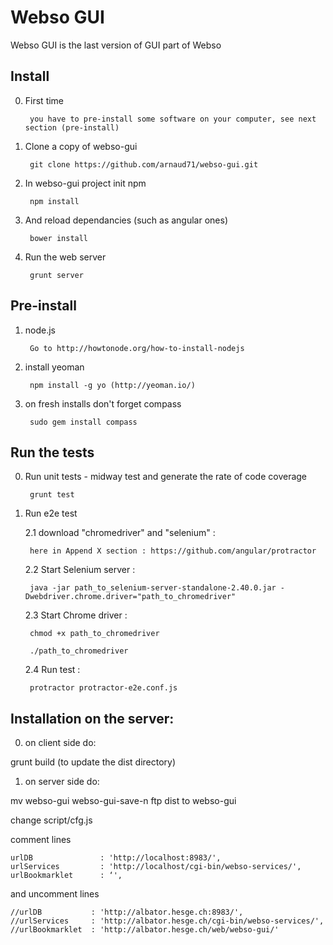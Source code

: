 Webso GUI
==========

Webso GUI is the last version of GUI part of Webso

Install
-------

0. First time

        you have to pre-install some software on your computer, see next section (pre-install)

1. Clone a copy of webso-gui

        git clone https://github.com/arnaud71/webso-gui.git

2. In webso-gui project init npm

        npm install

3. And reload dependancies (such as angular ones)

        bower install

4. Run the web server

        grunt server

Pre-install
-----------

1. node.js

        Go to http://howtonode.org/how-to-install-nodejs

2. install yeoman

        npm install -g yo (http://yeoman.io/)

3. on fresh installs don't forget compass

		sudo gem install compass


Run the tests 
-------------

0. Run unit tests - midway test and generate the rate of code coverage

		grunt test

1. Run e2e test

	2.1 download "chromedriver" and "selenium" :
		
		here in Append X section : https://github.com/angular/protractor

	2.2 Start Selenium server :

		java -jar path_to_selenium-server-standalone-2.40.0.jar -Dwebdriver.chrome.driver="path_to_chromedriver"
		
	2.3 Start Chrome driver  :

		chmod +x path_to_chromedriver
		
		./path_to_chromedriver

	2.4 Run test :

		protractor protractor-e2e.conf.js


Installation on the server:
---------------------------


0. on client side do:

grunt build (to update the dist directory)


1. on server side do:

mv webso-gui webso-gui-save-n
ftp dist to webso-gui

change script/cfg.js

comment lines

```
urlDB               : 'http://localhost:8983/',
urlServices         : 'http://localhost/cgi-bin/webso-services/',
urlBookmarklet      : ‘',
```

and uncomment lines

```
//urlDB           : 'http://albator.hesge.ch:8983/',
//urlServices     : 'http://albator.hesge.ch/cgi-bin/webso-services/',
//urlBookmarklet  : 'http://albator.hesge.ch/web/webso-gui/'
```